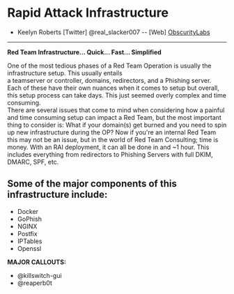 # Rapid Attack Infrastructure


* Keelyn Roberts [Twitter] @real_slacker007 -- [Web] [ObscurityLabs](http://blog.obscuritylabs.com)
----------------------------------------------
**Red Team Infrastructure... Quick... Fast... Simplified** 

One of the most tedious phases of a Red Team Operation is usually the infrastructure setup.  This usually entails  
a teamserver or controller, domains, redirectors, and a Phishing server.  Each of these have their own nuances
when it comes to setup but overall, this setup process can take days.  This just seemed overly complex and time consuming.  
There are several issues that come to mind when considering how a painful and time consuming setup can impact a Red Team, but the most important thing to consider is: What if your domain(s) get burned and you need to spin up new infrastructure during the OP?  Now if you're an internal Red Team this may not be an issue, but in the world of Red Team Consulting; time is money. With an RAI deployment, it can all be done in and ~1 hour.  This includes everything from redirectors to Phishing Servers with full DKIM, DMARC, SPF, etc.  

## Some of the major components of this infrastructure include: 
- Docker   
- GoPhish   
- NGINX   
- Postfix    
- IPTables   
- Openssl   
  
**MAJOR CALLOUTS:**
- @killswitch-gui
- @reaperb0t

